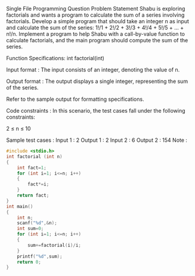 Single File Programming Question
Problem Statement
Shabu is exploring factorials and wants a program to calculate the sum of a series involving factorials. Develop a simple program that should take an integer n as input and calculate the sum of the series: 1!/1 + 2!/2 + 3!/3 + 4!/4 + 5!/5 + ... + n!/n. 
Implement a program to help Shabu with a call-by-value function to calculate factorials, and the main program should compute the sum of the series.



Function Specifications: int factorial(int)

Input format :
The input consists of an integer, denoting the value of n.

Output format :
The output displays a single integer, representing the sum of the series.



Refer to the sample output for formatting specifications.

Code constraints :
In this scenario, the test cases fall under the following constraints:

2 ≤ n ≤ 10

Sample test cases :
Input 1 :
2
Output 1 :
2
Input 2 :
6
Output 2 :
154
Note :

```c
#include <stdio.h>
int factorial (int n)
{
    int fact=1;
    for (int i=1; i<=n; i++)
    {
        fact*=i;
    }
    return fact;
}
int main()
{
    int n;
    scanf("%d",&n);
    int sum=0;
    for (int i=1; i<=n; i++)
    {
        sum+=factorial(i)/i;
    }
    printf("%d",sum);
    return 0;
}

```
